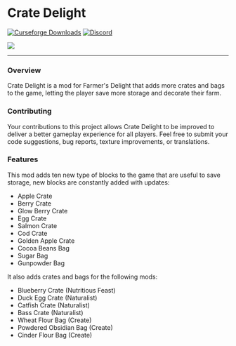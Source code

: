 # Crate Delight

<a href="https://www.curseforge.com/minecraft/mc-mods/crate-delight-forge"><img src="https://cf.way2muchnoise.eu/full_958291_downloads.svg" alt="Curseforge Downloads"></a>
<a href="https://discord.gg/e2BQx4bbsU"><img alt="Discord" src="https://img.shields.io/discord/1194733791818821663?color=brightgreen&label=Discord"></a>

<img src="https://cdn.modrinth.com/data/9rlXSyLg/images/c741ee61d02d1d45dd85222e826e3e6dd787e837.png">
<hr>

### Overview

Crate Delight is a mod for Farmer's Delight that adds more crates and bags to the game, letting the player save more storage and decorate their farm.

### Contributing

Your contributions to this project allows Crate Delight to be improved to deliver a better gameplay experience for all players. Feel free to submit your code suggestions, bug reports, texture improvements, or translations.

### Features

This mod adds ten new type of blocks to the game that are useful to save storage, new blocks are constantly added with updates:

- Apple Crate
- Berry Crate
- Glow Berry Crate
- Egg Crate
- Salmon Crate
- Cod Crate
- Golden Apple Crate
- Cocoa Beans Bag
- Sugar Bag
- Gunpowder Bag

It also adds crates and bags for the following mods:

- Blueberry Crate (Nutritious Feast)
- Duck Egg Crate (Naturalist)
- Catfish Crate (Naturalist)
- Bass Crate (Naturalist)
- Wheat Flour Bag (Create)
- Powdered Obsidian Bag (Create)
- Cinder Flour Bag (Create)
